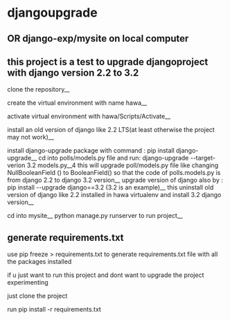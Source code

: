 # djangoupgrade

## OR django-exp/mysite on local computer

## this project is a test to upgrade djangoproject with django version 2.2 to 3.2


clone the repository__



create the virtual environment with name hawa__



activate virtual environment with hawa/Scripts/Activate__

install an old version of django like 2.2 LTS(at least otherwise the project may not work)__

install django-upgrade package with command : pip install django-upgrade__
cd into polls/models.py file and run: django-upgrade --target-verion 3.2 models.py__4
this will upgrade poll/models.py file like changing NullBooleanField () to BooleanField() so that the code of polls.models.py is from django 2.2 to django 3.2 version__
upgrade version of django also by : pip install --upgrade django==3.2 (3.2 is an example)__
this uninstall old version of django like 2.2 installed in hawa virtualenv and install 3.2 django version__

cd into mysite__
python manage.py runserver to run project__


## generate requirements.txt
use pip freeze > requirements.txt to generate requirements.txt file with all the packages installed<br/>

if u just want to run this project and dont want to upgrade the project experimenting<br/>

just clone the project<br/>

run pip install -r requirements.txt<br/>
